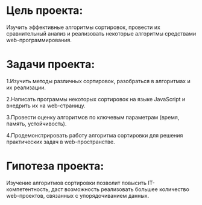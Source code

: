 
# Цель проекта:

Изучить эффективные алгоритмы сортировок, провести их сравнительный анализ и реализовать некоторые алгоритмы средствами web-программирования.

# Задачи проекта:

1.Изучить методы различных сортировок, разобраться в алгоритмах  и их реализации.

2.Написать программы некоторых сортировок на языке JavaScript и внедрить их на web-страницу.

3.Провести оценку алгоритмов по ключевым параметрам (время, память, устойчивость).

4.Продемонстрировать работу алгоритма сортировки для решения практических задач в web-пространстве.

# Гипотеза проекта:

Изучение алгоритмов сортировки позволит повысить IT-компетентность, даст возможность реализовать большее количество web-проектов, связанных с упорядочиванием данных.
